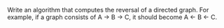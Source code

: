 Write an algorithm that computes the reversal of a directed graph. For example, if a graph consists of A -> B -> C, it should become A <- B <- C.

